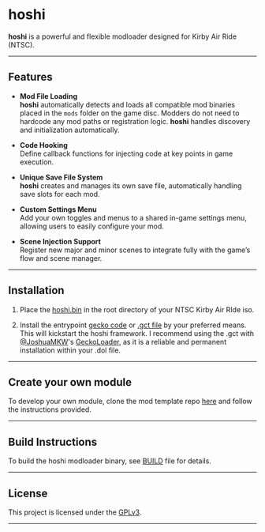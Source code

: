 # hoshi

**hoshi** is a powerful and flexible modloader designed for Kirby Air Ride (NTSC). 

---

## Features

- **Mod File Loading**  
  **hoshi** automatically detects and loads all compatible mod binaries placed in the `mods` folder on the game disc. Modders do not need to hardcode any mod paths or registration logic. **hoshi** handles discovery and initialization automatically.

- **Code Hooking**  
  Define callback functions for injecting code at key points in game execution.

- **Unique Save File System**  
  **hoshi** creates and manages its own save file, automatically handling save slots for each mod.

- **Custom Settings Menu**  
  Add your own toggles and menus to a shared in-game settings menu, allowing users to easily configure your mod.

- **Scene Injection Support**  
  Register new major and minor scenes to integrate fully with the game’s flow and scene manager.

---

## Installation

1. Place the [hoshi.bin](https://github.com/UnclePunch/hoshi/raw/refs/heads/main/out/release/hoshi.bin) in the root directory of your NTSC Kirby Air RIde iso.

2. Install the entrypoint [gecko code](https://github.com/UnclePunch/hoshi/blob/main/entrypoint/out/codes.txt) or [.gct file](https://github.com/UnclePunch/hoshi/blob/main/entrypoint/out/codes.gct) by your preferred means. This will kickstart the hoshi framework. I recommend using the .gct with [@JoshuaMKW](https://github.com/JoshuaMKW)'s [GeckoLoader](https://github.com/JoshuaMKW/GeckoLoader/releases), as it is a reliable and permanent installation within your .dol file.

---

## Create your own module

To develop your own module, clone the mod template repo [here](https://github.com/UnclePunch/hoshi-mod) and follow the instructions provided.

---

## Build Instructions

To build the hoshi modloader binary, see [BUILD](BUILD.md) file for details.

---

## License

This project is licensed under the [GPLv3](./LICENSE).

---

